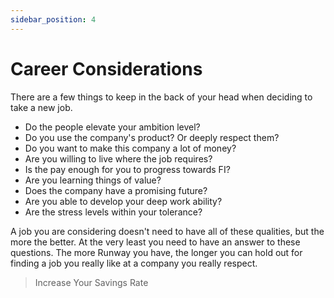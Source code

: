 ```yaml
---
sidebar_position: 4
---
```

# Career Considerations

There are a few things to keep in the back of your head when deciding to take a new job.

- Do the people elevate your ambition level?
- Do you use the company's product? Or deeply respect them?
- Do you want to make this company a lot of money?
- Are you willing to live where the job requires?
- Is the pay enough for you to progress towards FI?
- Are you learning things of value?
- Does the company have a promising future?
- Are you able to develop your deep work ability?
- Are the stress levels within your tolerance?

A job you are considering doesn't need to have all of these qualities, but the more the better. At the very least you need to have an answer to these questions. The more Runway you have, the longer you can hold out for finding a job you really like at a company you really respect.

>Increase Your Savings Rate